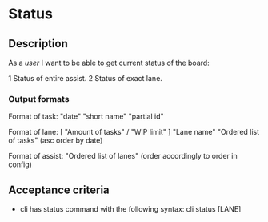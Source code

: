 # Status

## Description

As a *user* I want to be able to get current status of the board:

  1 Status of entire assist.
  2 Status of exact lane.

### Output formats

Format of task:
    "date" "short name" "partial id"

Format of lane:
    [ "Amount of tasks" / "WIP limit" ] "Lane name"
    "Ordered list of tasks" (asc order by date)

Format of assist:
    "Ordered list of lanes" (order accordingly to order in config)

## Acceptance criteria

* cli has status command with the following syntax: cli status [LANE]
